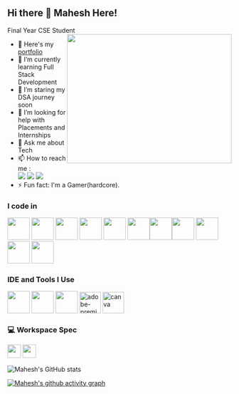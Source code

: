 ## Hi there 👋 Mahesh Here!

Final Year CSE Student 
<img align="right" width="370" height="290" src="https://media.giphy.com/media/26tn33aiTi1jkl6H6/giphy.gif?cid=ecf05e47gy6x801u2qzckuyui833ae7f1xvobm7k54lnalkk&ep=v1_gifs_search&rid=giphy.gif&ct=g">
- 🔭 Here's my [portfolio](https://mkiskrazy.github.io/Portfolio/)                                                 
- 🌱 I’m currently learning Full Stack Development
- 👯 I’m staring my DSA journey soon
- 🤔 I’m looking for help with Placements and Internships
- 💬 Ask me about Tech
- 📫 How to reach me :
<br /> [<img src="https://img.shields.io/badge/Gmail-D14836?style=for-the-badge&logo=gmail&logoColor=white" />](mahihaasan123@gmail.com) [<img src="https://img.shields.io/badge/LinkedIn-0077B5?style=for-the-badge&logo=linkedin&logoColor=white" />](https://www.linkedin.com/in/maheshkrishna02/)
[<img src="https://img.shields.io/badge/Discord-7289DA?style=for-the-badge&logo=discord&logoColor=white" />](discordapp.com/users/375315945960243220)
- ⚡ Fun fact: I'm a Gamer(hardcore).

### I code in
<img height="50" width="50" src="https://img.icons8.com/color/48/000000/python.png" /> <img height="50" width="50" src="https://img.icons8.com/color/48/000000/java-coffee-cup-logo.png" /> <img height="50" width="50" src="https://img.icons8.com/color/48/000000/html-5.png" /> <img height="50" width="50" src="https://img.icons8.com/color/48/000000/css3.png" /> <img height="50" width="50" src="https://img.icons8.com/color/48/000000/bootstrap.png" />
<img height="50" width="50" src="https://img.icons8.com/color/48/000000/javascript.png"/><img height="50" width="50" src="https://img.icons8.com/fluent/48/000000/arduino.png"/><img height="50" width="50" src="https://img.icons8.com/color/48/000000/google-firebase-console.png"/> <img height="50" width="50" src="https://img.icons8.com/color/48/000000/mysql-logo.png"/> <img height="50" width="50" src="https://img.icons8.com/color/48/000000/mongodb.png"/> <img height="50" width="50" src="https://img.icons8.com/color/48/000000/nodejs.png"/>

### IDE and Tools I Use
<img height="50" width="50" src="https://img.icons8.com/color/48/000000/visual-studio-code-2019.png"/> <img height="50" width="50" src="https://img.icons8.com/color/48/000000/pycharm.png"/> <img height="50" width="50" src="https://img.icons8.com/color/50/000000/git.png"/> <img width="48" height="48" src="https://img.icons8.com/color/48/adobe-premiere-pro--v1.png" alt="adobe-premiere-pro--v1"/> <img width="48" height="48" src="https://img.icons8.com/color/48/canva.png" alt="canva"/>


### 💻 Workspace Spec
 <img height="30" src="https://img.shields.io/badge/RADEON-RX560X-ED1C24?style=for-the-badge&logo=amd&logoColor=white"/> <img height="30" src="https://img.shields.io/badge/AMD-Ryzen_5_3350H-ED1C24?style=for-the-badge&logo=amd&logoColor=white"/> 

![Mahesh's GitHub stats](https://github-readme-stats.vercel.app/api?username=MKiskrazy&theme=tokyonight&show_icons=true&&hide=issues,contribs)


[![Mahesh's github activity graph](https://github-readme-activity-graph.vercel.app/graph?username=MKiskrazy&bg_color=000000&color=ffffff&line=51f565&point=ffffff&area=true&hide_border=true)](https://github.com/ashutosh00710/github-readme-activity-graph)
<!---
MKisKrazy/MKisKrazy is a ✨ special ✨ repository because its `README.md` (this file) appears on your GitHub profile.
You can click the Preview link to take a look at your changes.
--->

